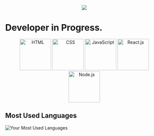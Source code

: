 <p align="center">
<img src="https://camo.githubusercontent.com/5ead05d08517ddb545b55a19a8039111d59fbb280bb53ec84728aa1cad542d95/68747470733a2f2f726561646d652d747970696e672d7376672e6865726f6b756170702e636f6d2f3f6c696e65733d57656c636f6d652b746f2b6d792b4769744875622b70726f66696c65212663656e7465723d747275652677696474683d333830266865696768743d3435"  />
</p>

# Developer in Progress.

<p align="center">
  <img src="https://i.ibb.co/CQQfXMd/hmtl.png" alt="HTML" width="100" />
  <img src="https://i.ibb.co/N6zYfMf/css.png" alt="CSS" width="100" />
  <img src="https://i.ibb.co/pyMgt2y/js.png" alt="JavaScript" width="100" />
  <img src="https://i.ibb.co/3NT27Hg/recat.png" alt="React.js" width="100" />
  <img src="https://i.ibb.co/n3YgqD5/node.png" alt="Node.js" width="100" />
</p>

## Most Used Languages

![Your Most Used Languages](https://github-readme-stats.vercel.app/api/top-langs/?username=jhonofc&layout=compact)
